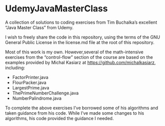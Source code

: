 # UdemyJavaMasterClass

A collection of solutions to coding exercises from Tim Buchalka’s excellent “Java Master Class” from Udemy.

I wish to freely share the code in this repository, using the terms of the GNU General Public License in the license.md file at the root of this repository.

Most of this work is my own.  However,several of the math-intensive exercises from the “control-flow” section of the course are based on the examples provided by Michal Kasiarz at https://github.com/michalkasiarz, including:
* FactorPrinter.java
* FlourPacker.java
* LargestPrime.java
* ThePrimeNumberChallenge.java
* NumberPalindrome.java

To complete the above exercises I’ve borrowed some of his algorithms and taken guidance from his code.  While I’ve made some changes to his algorithms, his code provided the guidance I needed.
